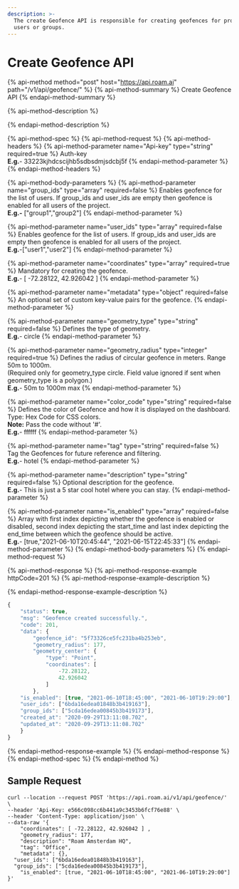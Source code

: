 ```yaml
---
description: >-
  The create Geofence API is responsible for creating geofences for project,
  users or groups.
---
```


# Create Geofence API

{% api-method method="post" host="https://api.roam.ai" path="/v1/api/geofence/" %}
{% api-method-summary %}
Create Geofence API
{% endapi-method-summary %}

{% api-method-description %}

{% endapi-method-description %}

{% api-method-spec %}
{% api-method-request %}
{% api-method-headers %}
{% api-method-parameter name="Api-key" type="string" required=true %}
Auth-key  
**E.g.**- 33223kjhdcscijhb5sdbsdmjsdcbj5f
{% endapi-method-parameter %}
{% endapi-method-headers %}

{% api-method-body-parameters %}
{% api-method-parameter name="group\_ids" type="array" required=false %}
Enables geofence for the list of users. If group\_ids and user\_ids are empty then geofence is enabled for all users of the project.  
**E.g.-** \["group1","group2"\]
{% endapi-method-parameter %}

{% api-method-parameter name="user\_ids" type="array" required=false %}
Enables geofence for the list of users. If group\_ids and user\_ids are empty then geofence is enabled for all users of the project.  
**E.g.**-\["user1","user2"\]
{% endapi-method-parameter %}

{% api-method-parameter name="coordinates" type="array" required=true %}
Mandatory for creating the geofence.  
**E.g.**- \[ -72.28122, 42.926042 \]
{% endapi-method-parameter %}

{% api-method-parameter name="metadata" type="object" required=false %}
An optional set of custom key-value pairs for the geofence.
{% endapi-method-parameter %}

{% api-method-parameter name="geometry\_type" type="string" required=false %}
Defines the type of geometry.  
**E.g.**- circle
{% endapi-method-parameter %}

{% api-method-parameter name="geometry\_radius" type="integer" required=true %}
Defines the radius of circular geofence in meters. Range 50m to 1000m.  
\(Required only for geometry\_type circle. Field value ignored if sent when geometry\_type is a polygon.\)  
**E.g.**- 50m to 1000m max
{% endapi-method-parameter %}

{% api-method-parameter name="color\_code" type="string" required=false %}
Defines the color of Geofence and how it is displayed on the dashboard. Type: Hex Code for CSS colors.  
**Note:** Pass the code without '\#'.  
**E.g.**- ffffff
{% endapi-method-parameter %}

{% api-method-parameter name="tag" type="string" required=false %}
Tag the Geofences for future reference and filtering.  
**E.g.**- hotel
{% endapi-method-parameter %}

{% api-method-parameter name="description" type="string" required=false %}
Optional description for the geofence.  
**E.g.**- This is just a 5 star cool hotel where you can stay.
{% endapi-method-parameter %}

{% api-method-parameter name="is\_enabled" type="array" required=false %}
Array with first index depicting whether the geofence is enabled or disabled, second index depicting the start\_time and last index depicting the end\_time between which the geofence should be active.  
**E.g.**- \[true,"2021-06-10T20:45:44", "2021-06-15T22:45:33"\]
{% endapi-method-parameter %}
{% endapi-method-body-parameters %}
{% endapi-method-request %}

{% api-method-response %}
{% api-method-response-example httpCode=201 %}
{% api-method-response-example-description %}

{% endapi-method-response-example-description %}

```javascript
{
    "status": true,
    "msg": "Geofence created successfully.",
    "code": 201,
    "data": {
        "geofence_id": "5f73326ce5fc231ba4b253eb",
        "geometry_radius": 177,
        "geometry_center": {
            "type": "Point",
            "coordinates": [
                -72.28122,
                42.926042
            ]
        },
    "is_enabled": [true, "2021-06-10T18:45:00", "2021-06-10T19:29:00"],
    "user_ids": ["6bda16edea01848b3b419163"],
    "group_ids": ["5cda16edea00845b3b419173"],
    "created_at": "2020-09-29T13:11:08.702",
    "updated_at": "2020-09-29T13:11:08.702"
    }
}
```
{% endapi-method-response-example %}
{% endapi-method-response %}
{% endapi-method-spec %}
{% endapi-method %}

## Sample Request <a id="GeofencingAPI-SampleRequest"></a>

```text
curl --location --request POST 'https://api.roam.ai/v1/api/geofence/' \
--header 'Api-Key: e566c098cc6b441a9c3453b6fcf76e88' \
--header 'Content-Type: application/json' \
--data-raw '{
    "coordinates": [ -72.28122, 42.926042 ] ,
    "geometry_radius": 177,
    "description": "Roam Amsterdam HQ",
    "tag": "Office",
    "metadata": {},
  "user_ids": ["6bda16edea01848b3b419163"],
  "group_ids": ["5cda16edea00845b3b419173"],
    "is_enabled": [true, "2021-06-10T18:45:00", "2021-06-10T19:29:00"]
}'
```

